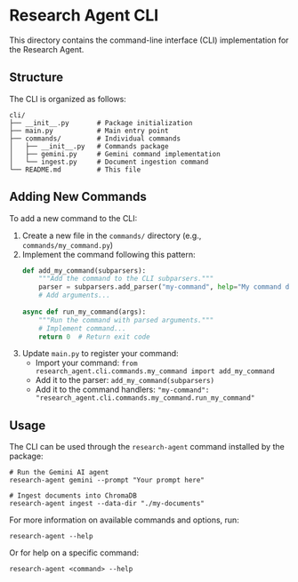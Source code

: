 # Research Agent CLI

This directory contains the command-line interface (CLI) implementation for the Research Agent.

## Structure

The CLI is organized as follows:

```
cli/
├── __init__.py       # Package initialization
├── main.py           # Main entry point
├── commands/         # Individual commands
│   ├── __init__.py   # Commands package
│   ├── gemini.py     # Gemini command implementation
│   └── ingest.py     # Document ingestion command
└── README.md         # This file
```

## Adding New Commands

To add a new command to the CLI:

1. Create a new file in the `commands/` directory (e.g., `commands/my_command.py`)
2. Implement the command following this pattern:
   ```python
   def add_my_command(subparsers):
       """Add the command to the CLI subparsers."""
       parser = subparsers.add_parser("my-command", help="My command description")
       # Add arguments...
       
   async def run_my_command(args):
       """Run the command with parsed arguments."""
       # Implement command...
       return 0  # Return exit code
   ```
3. Update `main.py` to register your command:
   - Import your command: `from research_agent.cli.commands.my_command import add_my_command`
   - Add it to the parser: `add_my_command(subparsers)`
   - Add it to the command handlers: `"my-command": "research_agent.cli.commands.my_command.run_my_command"`

## Usage

The CLI can be used through the `research-agent` command installed by the package:

```shell
# Run the Gemini AI agent
research-agent gemini --prompt "Your prompt here"

# Ingest documents into ChromaDB
research-agent ingest --data-dir "./my-documents"
```

For more information on available commands and options, run:

```shell
research-agent --help
```

Or for help on a specific command:

```shell
research-agent <command> --help
``` 